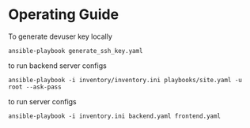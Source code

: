 # Operating Guide


To generate devuser key locally
```
ansible-playbook generate_ssh_key.yaml
```

to run backend server configs
```
ansible-playbook -i inventory/inventory.ini playbooks/site.yaml -u root --ask-pass  
```

to run server configs
```
ansible-playbook -i inventory.ini backend.yaml frontend.yaml
```

